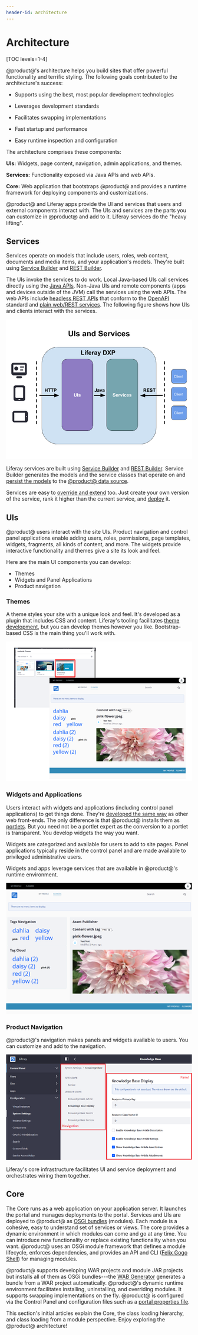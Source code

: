 ```yaml
---
header-id: architecture
---
```


# Architecture

[TOC levels=1-4]

@product@'s architecture helps you build sites that offer powerful functionality and terrific styling. The following goals contributed to the architecture's success: 

- Supports using the best, most popular development technologies

- Leverages development standards

- Facilitates swapping implementations

- Fast startup and performance

- Easy runtime inspection and configuration

The architecture comprises these components: 

**UIs:** Widgets, page content, navigation, admin applications, and themes. 

**Services:** Functionality exposed via Java APIs and web APIs. 

**Core:** Web application that bootstraps @product@ and provides a runtime 
framework for deploying components and customizations. 

@product@ and Liferay apps provide the UI and services that users and external
components interact with. The UIs and services are the parts you can customize
in @product@ and add to it. Liferay services do the "heavy lifting". 

## Services 

Services operate on models that include users, roles, web content, documents and
media items, and your application's models. They're built using [Service
Builder](/docs/7-2/appdev/-/knowledge_base/a/service-builder) and [REST
Builder](/docs/7-2/appdev/-/knowledge_base/a/rest-builder). 

The UIs invoke the services to do work. Local Java-based UIs call services
directly using the [Java
APIs](/docs/7-2/reference/-/knowledge_base/r/java-apis). Non-Java UIs and remote
components (apps and devices outside of the JVM) call the services using the web
APIs. The web APIs include [headless REST
APIs](/docs/7-2/appdev/-/knowledge_base/a/generating-apis-with-rest-builder)
that conform to the [OpenAPI](https://swagger.io/docs/specification/about/)
standard and [plain web/REST
services](/docs/7-2/frameworks/-/knowledge_base/f/web-services). The following
figure shows how UIs and clients interact with the services. 

![Figure 1: Device browsers access the services indirectly through the UIs and remote clients use web APIs (e.g., REST) to invoke the services.](../../images/uis-and-services.png) 

Liferay services are built using [Service
Builder](/docs/7-2/appdev/-/knowledge_base/a/service-builder) and [REST
Builder](/docs/7-2/appdev/-/knowledge_base/a/rest-builder). Service Builder
generates the models and the service classes that operate on and [persist the
models](/docs/7-2/appdev/-/knowledge_base/a/creating-the-service-xml-file) to
the [@product@ data
source](/docs/7-2/deploy/-/knowledge_base/d/preparing-for-install#preparing-a-database). 

Services are easy to [override and
extend](/docs/7-2/customization/-/knowledge_base/c/overriding-osgi-services)
too. Just create your own version of the service, rank it higher than the
current service, and
[deploy](/docs/7-2/reference/-/knowledge_base/r/deploying-a-project) it. 

## UIs 

@product@ users interact with the site UIs. Product navigation and control panel
applications enable adding users, roles, permissions, page templates, widgets,
fragments, all kinds of content, and more. The widgets provide interactive
functionality and themes give a site its look and feel. 

Here are the main UI components you can develop: 

- Themes
- Widgets and Panel Applications
- Product navigation

### Themes 

A theme styles your site with a unique look and feel. It's developed as a plugin
that includes CSS and content. Liferay's tooling facilitates [theme
development](/docs/7-2/frameworks/-/knowledge_base/f/developing-themes), but you
can develop themes however you like. Bootstrap-based CSS is the main thing
you'll work with. 

![Figure 2: Liferay makes it easy to develop and try out attractive site themes.](../../images/architecture-ui-themes.png)

### Widgets and Applications 

Users interact with widgets and applications (including control panel
applications) to get things done. They're [developed the same
way](/7-2/appdev/-/knowledge_base/a/web-front-ends) as other web front-ends.
The only difference is that @product@ installs them as
[portlets](/docs/7-2/frameworks/-/knowledge_base/f/portlets). But you need not
be a portlet expert as the conversion to a portlet is transparent. You develop
widgets the way you want. 

Widgets are categorized and available for users to add to site pages. Panel
applications typically reside in the control panel and are made available to
privileged administrative users. 

Widgets and apps leverage services that are available in @product@'s runtime
environment. 

![Figure 3: Widget pages offer users functionality. Widgets are organized into the page template's rows and columns. On this page, users select tags in the Tags Navigation and Tag Cloud widgets to display images in the Asset Publisher widget.](../../images/architecture-ui-widgets.png)

### Product Navigation

@product@'s navigation makes panels and widgets available to users. You can
customize and add to the navigation. 

![Figure 4: Liferay facilitates integrating custom application administrative functionality through navigation menus and panel applications.](../../images/architecture-ui-menus-and-panel-app.png)

Liferay's core infrastructure facilitates UI and service deployment and
orchestrates wiring them together. 

## Core 

The Core runs as a web application on your application server. It launches the
portal and manages deployments to the portal. Services and UIs are deployed to
@product@ as [OSGi bundles](https://www.osgi.org/) (modules). Each module is a
cohesive, easy to understand set of services or views. The core provides a
dynamic environment in which modules can come and go at any time. You can
introduce new functionality or replace existing functionality when you want.
@product@ uses an OSGi module framework that defines a module lifecycle,
enforces dependencies, and provides an API and CLI ([Felix Gogo
Shell](/docs/7-2/customization/-/knowledge_base/c/using-the-felix-gogo-shell))
for managing modules.  

@product@ supports developing WAR projects and module JAR projects but installs
all of them as OSGi bundles---the [WAB
Generator](/docs/7-2/customization/-/knowledge_base/c/deploying-wars-wab-generator)
generates a bundle from a WAR project automatically. @product@'s dynamic runtime
environment facilitates installing, uninstalling, and overriding modules. It
supports swapping implementations on the fly. @product@ is configured via the
Control Panel and configuration files such as a [portal properties
file](/docs/7-2/deploy/-/knowledge_base/d/portal-properties). 

This section's initial articles explain the Core, the class loading hierarchy,
and class loading from a module perspective. Enjoy exploring the @product@
architecture!
